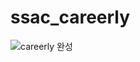 # ssac_careerly
![careerly 완성](https://user-images.githubusercontent.com/89058210/135961792-e9e4bfa7-e171-4ccd-83fe-09637dc4ab09.jpg)
